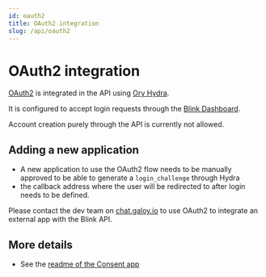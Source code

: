 ```yaml
---
id: oauth2
title: OAuth2 integration
slug: /api/oauth2
---
```


# OAuth2 integration
[OAuth2](https://oauth.net/2/) is integrated in the API using [Ory Hydra](https://www.ory.sh/hydra/).

It is configured to accept login requests through the [Blink Dashboard](https://dashboard.blink.sv).

Account creation purely through the API is currently not allowed.

## Adding a new application
* A new application to use the OAuth2 flow needs to be manually approved to be able to generate a `login_challenge` through Hydra
* the callback address where the user will be redirected to after login needs to be defined.

Please contact the dev team on [chat.galoy.io](https://chat.galoy.io) to use OAuth2 to integrate an external app with the Blink API.

## More details
* See the [readme of the Consent app](https://github.com/GaloyMoney/galoy/tree/main/apps/consent#readme)
